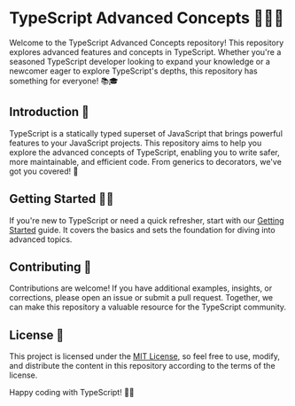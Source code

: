 # TypeScript Advanced Concepts 👨‍💻🚀

Welcome to the TypeScript Advanced Concepts repository! This repository explores advanced features and concepts in TypeScript. Whether you're a seasoned TypeScript developer looking to expand your knowledge or a newcomer eager to explore TypeScript's depths, this repository has something for everyone! 📚🎓

## Introduction 📝

TypeScript is a statically typed superset of JavaScript that brings powerful features to your JavaScript projects. This repository aims to help you explore the advanced concepts of TypeScript, enabling you to write safer, more maintainable, and efficient code. From generics to decorators, we've got you covered! 🚀

## Getting Started 🚀🔧

If you're new to TypeScript or need a quick refresher, start with our [Getting Started](getting-started.md) guide. It covers the basics and sets the foundation for diving into advanced topics.

## Contributing 🤝

Contributions are welcome! If you have additional examples, insights, or corrections, please open an issue or submit a pull request. Together, we can make this repository a valuable resource for the TypeScript community.

## License 📄

This project is licensed under the [MIT License](LICENSE), so feel free to use, modify, and distribute the content in this repository according to the terms of the license.

Happy coding with TypeScript! 🚀🔥
